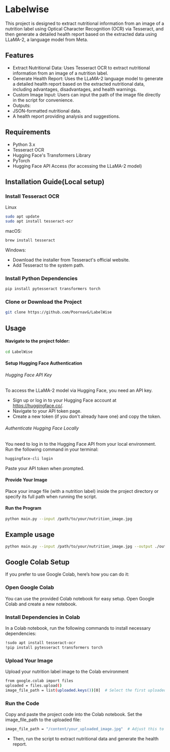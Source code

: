 # Labelwise

This project is designed to extract nutritional information from an image of a nutrition label using Optical Character Recognition (OCR) via Tesseract, and then generate a detailed health report based on the extracted data using LLaMA-2, a language model from Meta.

## Features

- Extract Nutritional Data: Uses Tesseract OCR to extract nutritional information from an image of a nutrition label.
- Generate Health Report: Uses the LLaMA-2 language model to generate a detailed health report based on the extracted nutritional data, including advantages, disadvantages, and health warnings.
- Custom Image Input: Users can input the path of the image file directly in the script for convenience.
- Outputs:
- JSON-formatted nutritional data.
- A health report providing analysis and suggestions.

## Requirements

- Python 3.x
- Tesseract OCR
- Hugging Face's Transformers Library
- PyTorch
- Hugging Face API Access (for accessing the LLaMA-2 model)

## Installation Guide(Local setup)
### Install Tesseract OCR
Linux
```bash
sudo apt update
sudo apt install tesseract-ocr
```
macOS:
```bash
brew install tesseract
```
Windows:

- Download the installer from Tesseract's official website.
- Add Tesseract to the system path.

### Install Python Dependencies

```bash
pip install pytesseract transformers torch
```
### Clone or Download the Project
```bash
git clone https://github.com/PoornavG/LabelWise
```
## Usage

#### Navigate to the project folder:
```bash
cd LabelWise
```
#### Setup Hugging Face Authentication
###### Hugging Face API Key
To access the LLaMA-2 model via Hugging Face, you need an API key.

- Sign up or log in to your Hugging Face account at https://huggingface.co/.
- Navigate to your API token page.
- Create a new token (if you don't already have one) and copy the token.

###### Authenticate Hugging Face Locally
You need to log in to the Hugging Face API from your local environment. Run the following command in your terminal:
```bash
huggingface-cli login
```
Paste your API token when prompted.
#### Provide Your Image
Place your image file (with a nutrition label) inside the project directory or specify its full path when running the script.

#### Run the Program

```bash
python main.py --input /path/to/your/nutrition_image.jpg
```

## Example usage
```bash
python main.py --input /path/to/your/nutrition_image.jpg --output ./output
```
## Google Colab Setup

If you prefer to use Google Colab, here’s how you can do it:

### Open Google Colab
You can use the provided Colab notebook for easy setup. Open Google Colab and create a new notebook.

### Install Dependencies in Colab
In a Colab notebook, run the following commands to install necessary dependencies:
```bash
!sudo apt install tesseract-ocr
!pip install pytesseract transformers torch
```
### Upload Your Image
Upload your nutrition label image to the Colab environment
```bash
from google.colab import files
uploaded = files.upload()
image_file_path = list(uploaded.keys())[0]  # Select the first uploaded file
```
### Run the Code
Copy and paste the project code into the Colab notebook. Set the image_file_path to the uploaded file:
```bash
image_file_path = "/content/your_uploaded_image.jpg"  # Adjust this to your file name
```
- Then, run the script to extract nutritional data and generate the health report.
